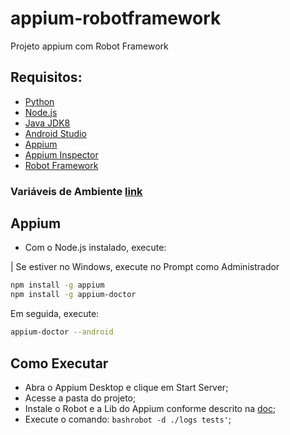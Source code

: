 # appium-robotframework
Projeto appium com Robot Framework

## Requisitos:

* [Python](https://www.python.org/downloads/)
* [Node.js](https://nodejs.org/en/)
* [Java JDK8](http://www.oracle.com/technetwork/pt/java/javase/downloads/jdk8-downloads-2133151.html)
* [Android Studio](https://developer.android.com/studio/index.html?hl=pt-br)
* [Appium](http://appium.io/downloads.html)
* [Appium Inspector](https://github.com/appium/appium-inspector/releases)
* [Robot Framework](https://robotframework.org/)

### Variáveis de Ambiente [link](https://www.youtube.com/watch?v=ZsOq4xoTid0)

## Appium

* Com o Node.js instalado, execute:

| Se estiver no Windows, execute no Prompt como Administrador

```bash
npm install -g appium
npm install -g appium-doctor
```

Em seguida, execute:

```bash
appium-doctor --android
```

## Como Executar

* Abra o Appium Desktop e clique em Start Server;
* Acesse a pasta do projeto;
* Instale o Robot e a Lib do Appium conforme descrito na [doc](https://robotframework.org/);
* Execute o comando: ```bashrobot -d ./logs tests'```;

